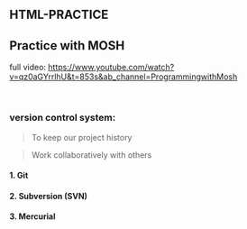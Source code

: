## HTML-PRACTICE

## Practice with MOSH

full video: https://www.youtube.com/watch?v=qz0aGYrrlhU&t=853s&ab_channel=ProgrammingwithMosh

​

### version control system:

> To keep our project history

> Work collaboratively with others

#### 1. Git

#### 2. Subversion (SVN)

#### 3. Mercurial
